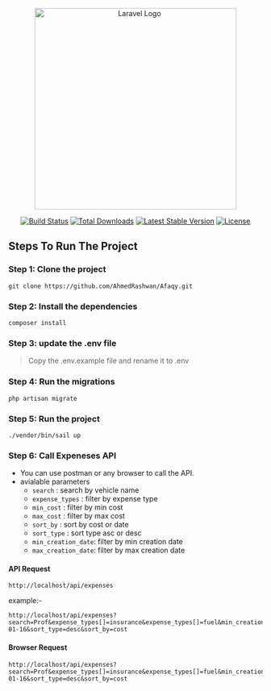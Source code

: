 <p align="center"><a href="https://laravel.com" target="_blank"><img src="https://raw.githubusercontent.com/laravel/art/master/logo-lockup/5%20SVG/2%20CMYK/1%20Full%20Color/laravel-logolockup-cmyk-red.svg" width="400" alt="Laravel Logo"></a></p>

<p align="center">
<a href="https://github.com/laravel/framework/actions"><img src="https://github.com/laravel/framework/workflows/tests/badge.svg" alt="Build Status"></a>
<a href="https://packagist.org/packages/laravel/framework"><img src="https://img.shields.io/packagist/dt/laravel/framework" alt="Total Downloads"></a>
<a href="https://packagist.org/packages/laravel/framework"><img src="https://img.shields.io/packagist/v/laravel/framework" alt="Latest Stable Version"></a>
<a href="https://packagist.org/packages/laravel/framework"><img src="https://img.shields.io/packagist/l/laravel/framework" alt="License"></a>
</p>

## Steps To Run The Project

### Step 1: Clone the project

```
git clone https://github.com/AhmedRashwan/Afaqy.git
```

### Step 2: Install the dependencies

```
composer install
```

### Step 3: update the .env file

> Copy the .env.example file and rename it to .env

### Step 4: Run the migrations

```
php artisan migrate
```

### Step 5: Run the project

```
./vendor/bin/sail up
```

### Step 6: Call Expeneses API

- You can use postman or any browser to call the API.
- avialable parameters
    - `search` : search by vehicle name
    - `expense_types` : filter by expense type
    - `min_cost` : filter by min cost
    - `max_cost` : filter by max cost
    - `sort_by` : sort by cost or date
    - `sort_type` : sort type asc or desc
    - `min_creation_date`: filter by min creation date
    - `max_creation_date`: filter by max creation date

#### API Request

  ```
  http://localhost/api/expenses
  ```

example:-

```
http://localhost/api/expenses?search=Prof&expense_types[]=insurance&expense_types[]=fuel&min_creation_date=1970-01-16&sort_type=desc&sort_by=cost
```

#### Browser Request

  ```
http://localhost/api/expenses?search=Prof&expense_types[]=insurance&expense_types[]=fuel&min_creation_date=1970-01-16&sort_type=desc&sort_by=cost
  ``` 
